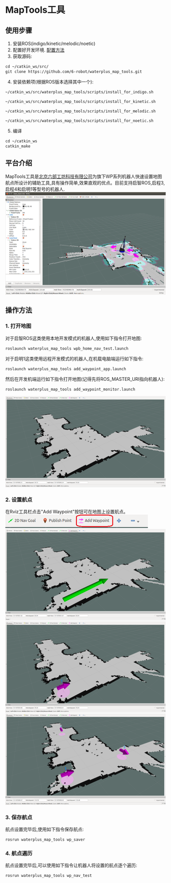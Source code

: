 # MapTools工具

## 使用步骤

1. 安装ROS(indigo/kinetic/melodic/noetic)
2. 配置好开发环境. [配置方法](http://wiki.ros.org/ROS/Tutorials/InstallingandConfiguringROSEnvironment)
3. 获取源码:
```
cd ~/catkin_ws/src/
git clone https://github.com/6-robot/waterplus_map_tools.git
```
4. 安装依赖项(根据ROS版本选择其中一个):
```
~/catkin_ws/src/waterplus_map_tools/scripts/install_for_indigo.sh
```
```
~/catkin_ws/src/waterplus_map_tools/scripts/install_for_kinetic.sh
```
```
~/catkin_ws/src/waterplus_map_tools/scripts/install_for_melodic.sh
```
```
~/catkin_ws/src/waterplus_map_tools/scripts/install_for_noetic.sh
```
5. 编译
```
cd ~/catkin_ws
catkin_make
```

## 平台介绍
MapTools工具是[北京六部工坊科技有限公司](http://www.6-robot.com)为旗下WP系列机器人快速设置地图航点所设计的辅助工具,具有操作简单,效果直观的优点。目前支持启智ROS,启程3,启程4和启明1等型号的机器人.
![Nav pic](./media/wpb_home_nav.png)

## 操作方法

### 1. 打开地图
对于启智ROS这类使用本地开发模式的机器人,使用如下指令打开地图:
```
roslaunch waterplus_map_tools wpb_home_nav_test.launch
```
对于启明1这类使用远程开发模式的机器人,在机载电脑端运行如下指令:
```
roslaunch waterplus_map_tools add_waypoint_app.launch
```
然后在开发机端运行如下指令打开地图(记得先将ROS_MASTER_URI指向机器人):
```
roslaunch waterplus_map_tools add_waypoint_monitor.launch
```
![1 pic](./media/map.png)

### 2. 设置航点
在Rviz工具栏点击"Add Waypoint"按钮可在地图上设置航点。
![2 pic](./media/toolbar.png)
![3 pic](./media/add_waypoint.png)
![4 pic](./media/waypoint.png)
![MapTools pic](./media/map_tools.png)

### 3. 保存航点
航点设置完毕后,使用如下指令保存航点:
```
rosrun waterplus_map_tools wp_saver
```

### 4. 航点遍历
航点设置完毕后,可以使用如下指令让机器人将设置的航点逐个遍历:
```
rosrun waterplus_map_tools wp_nav_test
```
